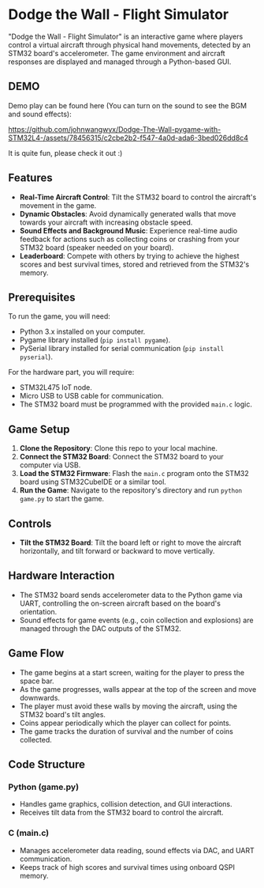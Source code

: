 # Dodge the Wall - Flight Simulator

"Dodge the Wall - Flight Simulator" is an interactive game where players control a virtual aircraft through physical hand movements, detected by an STM32 board's accelerometer. The game environment and aircraft responses are displayed and managed through a Python-based GUI.

## DEMO
Demo play can be found here (You can turn on the sound to see the BGM and sound effects):

https://github.com/johnwangwyx/Dodge-The-Wall-pygame-with-STM32L4-/assets/78456315/c2cbe2b2-f547-4a0d-ada6-3bed026dd8c4

It is quite fun, please check it out :)

## Features
- **Real-Time Aircraft Control**: Tilt the STM32 board to control the aircraft's movement in the game.
- **Dynamic Obstacles**: Avoid dynamically generated walls that move towards your aircraft with increasing obstacle speed.
- **Sound Effects and Background Music**: Experience real-time audio feedback for actions such as collecting coins or crashing from your STM32 board (speaker needed on your board).
- **Leaderboard**: Compete with others by trying to achieve the highest scores and best survival times, stored and retrieved from the STM32's memory.

## Prerequisites
To run the game, you will need:
- Python 3.x installed on your computer.
- Pygame library installed (`pip install pygame`).
- PySerial library installed for serial communication (`pip install pyserial`).

For the hardware part, you will require:
- STM32L475 IoT node.
- Micro USB to USB cable for communication.
- The STM32 board must be programmed with the provided `main.c` logic.

## Game Setup
1. **Clone the Repository**: Clone this repo to your local machine.
2. **Connect the STM32 Board**: Connect the STM32 board to your computer via USB.
3. **Load the STM32 Firmware**: Flash the `main.c` program onto the STM32 board using STM32CubeIDE or a similar tool.
4. **Run the Game**: Navigate to the repository's directory and run `python game.py` to start the game.

## Controls
- **Tilt the STM32 Board**: Tilt the board left or right to move the aircraft horizontally, and tilt forward or backward to move vertically.

## Hardware Interaction
- The STM32 board sends accelerometer data to the Python game via UART, controlling the on-screen aircraft based on the board's orientation.
- Sound effects for game events (e.g., coin collection and explosions) are managed through the DAC outputs of the STM32.

## Game Flow
- The game begins at a start screen, waiting for the player to press the space bar.
- As the game progresses, walls appear at the top of the screen and move downwards.
- The player must avoid these walls by moving the aircraft, using the STM32 board's tilt angles.
- Coins appear periodically which the player can collect for points.
- The game tracks the duration of survival and the number of coins collected.

## Code Structure
### Python (game.py)
- Handles game graphics, collision detection, and GUI interactions.
- Receives tilt data from the STM32 board to control the aircraft.

### C (main.c)
- Manages accelerometer data reading, sound effects via DAC, and UART communication.
- Keeps track of high scores and survival times using onboard QSPI memory.

